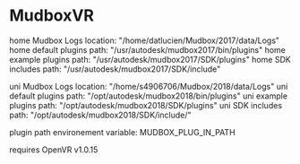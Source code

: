 # MudboxVR

home Mudbox Logs location: "/home/datlucien/Mudbox/2017/data/Logs"
home default plugins path: "/usr/autodesk/mudbox2017/bin/plugins"
home example plugins path: "/usr/autodesk/mudbox2017/SDK/plugins"
home SDK includes path:	   "/usr/autodesk/mudbox2017/SDK/include"

uni Mudbox Logs location: "/home/s4906706/Mudbox/2018/data/Logs"
uni default plugins path:  "/opt/autodesk/mudbox2018/bin/plugins"
uni example plugins path:  "/opt/autodesk/mudbox2018/SDK/plugins"
uni SDK includes path:     "/opt/autodesk/mudbox2018/SDK/include/"

plugin path environement variable: MUDBOX_PLUG_IN_PATH

requires OpenVR v1.0.15
